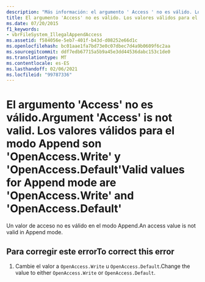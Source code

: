 ```yaml
---
description: "Más información: el argumento ' Access ' no es válido. Los valores válidos para el modo Append son ' OpenAccess. Write ' y ' OpenAccess. default"
title: El argumento 'Access' no es válido. Los valores válidos para el modo Append son 'OpenAccess.Write' y 'OpenAccess.Default'
ms.date: 07/20/2015
f1_keywords:
- vbrFileSystem_IllegalAppendAccess
ms.assetid: f584056e-5eb7-401f-b43d-d08252e66d1c
ms.openlocfilehash: bc01aae1fa7bd73e0c07dbec7d4a9b0609f6c2aa
ms.sourcegitcommit: ddf7edb67715a5b9a45e3dd44536dabc153c1de0
ms.translationtype: MT
ms.contentlocale: es-ES
ms.lasthandoff: 02/06/2021
ms.locfileid: "99787336"
---
```

# <a name="argument-access-is-not-valid-valid-values-for-append-mode-are-openaccesswrite-and-openaccessdefault"></a><span data-ttu-id="64ad9-105">El argumento 'Access' no es válido.</span><span class="sxs-lookup"><span data-stu-id="64ad9-105">Argument 'Access' is not valid.</span></span> <span data-ttu-id="64ad9-106">Los valores válidos para el modo Append son 'OpenAccess.Write' y 'OpenAccess.Default'</span><span class="sxs-lookup"><span data-stu-id="64ad9-106">Valid values for Append mode are 'OpenAccess.Write' and 'OpenAccess.Default'</span></span>

<span data-ttu-id="64ad9-107">Un valor de acceso no es válido en el modo Append.</span><span class="sxs-lookup"><span data-stu-id="64ad9-107">An access value is not valid in Append mode.</span></span>  
  
## <a name="to-correct-this-error"></a><span data-ttu-id="64ad9-108">Para corregir este error</span><span class="sxs-lookup"><span data-stu-id="64ad9-108">To correct this error</span></span>  
  
1. <span data-ttu-id="64ad9-109">Cambie el valor a `OpenAccess.Write` u `OpenAccess.Default`.</span><span class="sxs-lookup"><span data-stu-id="64ad9-109">Change the value to either `OpenAccess.Write` or `OpenAccess.Default`.</span></span>
